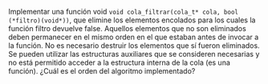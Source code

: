 Implementar una función void `void cola_filtrar(cola_t* cola, bool (*filtro)(void*))`, que elimine los elementos encolados para los cuales la función filtro devuelve false. Aquellos elementos que no son eliminados deben permanecer en el mismo orden en el que estaban antes de invocar a la función. No es necesario destruir los elementos que sí fueron eliminados. Se pueden utilizar las estructuras auxiliares que se consideren necesarias y no está permitido acceder a la estructura interna de la cola (es una función). ¿Cuál es el orden del algoritmo implementado?